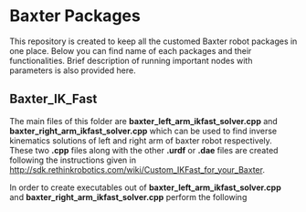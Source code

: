 # Baxter Packages
This repository is created to keep all the customed Baxter robot packages in one place. Below you can find name of each packages and their functionalities. Brief description of running important nodes with parameters is also provided here.

## Baxter_IK_Fast
The main files of this folder are **baxter_left_arm_ikfast_solver.cpp** and **baxter_right_arm_ikfast_solver.cpp** which can be used to find inverse kinematics solutions of left and right arm of baxter robot respectively. These two **.cpp** files along with the other **.urdf** or **.dae** files are created following the instructions given in http://sdk.rethinkrobotics.com/wiki/Custom_IKFast_for_your_Baxter. <br>

In order to create executables out of **baxter_left_arm_ikfast_solver.cpp** and **baxter_right_arm_ikfast_solver.cpp** perform the following
